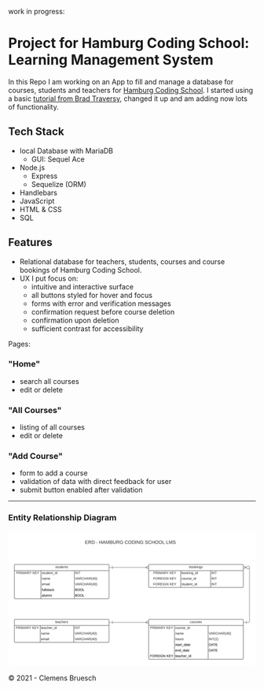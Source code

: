 work in progress: 
# Project for Hamburg Coding School: Learning Management System

In this Repo I am working on an App to fill and manage a database for courses, students and teachers for [Hamburg Coding School](https://hamburgcodingschool.com/).
I started using a basic [tutorial from Brad Traversy](https://www.youtube.com/watch?v=bOHysWYMZM0&list=PLillGF-RfqbZyLc9sMQ72_u3FW9fVxo1p), changed it up and am adding now lots of functionality.

## Tech Stack
- local Database with MariaDB
  - GUI: Sequel Ace
- Node.js
  - Express
  - Sequelize (ORM)
- Handlebars
- JavaScript
- HTML & CSS
- SQL

## Features
- Relational database for teachers, students, courses and course bookings of Hamburg Coding School.
- UX I put focus on: 
  - intuitive and interactive surface
  - all buttons styled for hover and focus
  - forms with error and verification messages
  - confirmation request before course deletion
  - confirmation upon deletion
  - sufficient contrast for accessibility

Pages:

### "Home"
- search all courses
- edit or delete

### "All Courses"
- listing of all courses
- edit or delete

### "Add Course"
- form to add a course
- validation of data with direct feedback for user
- submit button enabled after validation

---
### Entity Relationship Diagram
![ERD - HAMBURG CODING SCHOOL LMS.png](/public/img/ERD-HAMBURG_CODING_SCHOOL_LMS.png)

&copy; 2021 - Clemens Bruesch